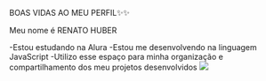 BOAS VIDAS AO MEU PERFIL✨✨

Meu nome é RENATO HUBER

-Estou estudando na Alura
-Estou me desenvolvendo na linguagem JavaScript
-Utilizo esse espaço para minha organização e compartilhamento dos meu projetos desenvolvidos
![](https://media1.tenor.com/m/W-05Fr21q9oAAAAC/kirito-peek.gif)

